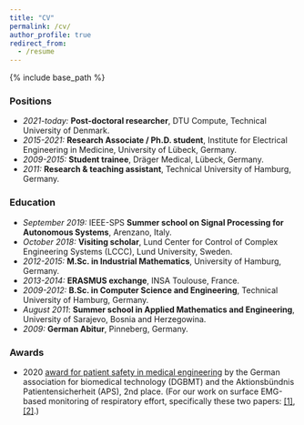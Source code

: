 ```yaml
---
title: "CV"
permalink: /cv/
author_profile: true
redirect_from:
  - /resume
---
```


{% include base_path %}

### Positions
* *2021-today:* **Post-doctoral researcher**, DTU Compute, Technical University of Denmark.
* *2015-2021:* **Research Associate / Ph.D. student**, Institute for Electrical Engineering in Medicine, University of Lübeck, Germany.
* *2009-2015:* **Student trainee**, Dräger Medical, Lübeck, Germany.
* *2011:* **Research & teaching assistant**, Technical University of Hamburg, Germany.

### Education
* *September 2019:* IEEE-SPS **Summer school on Signal Processing for Autonomous Systems**, Arenzano, Italy.
* *October 2018:* **Visiting scholar**, Lund Center for Control of Complex Engineering Systems (LCCC), Lund University, Sweden.
* *2012-2015:* **M.Sc. in Industrial Mathematics**, University of Hamburg, Germany.
* *2013-2014:* **ERASMUS exchange**, INSA Toulouse, France.
* *2009-2012:* **B.Sc. in Computer Science and Engineering**, Technical University of Hamburg, Germany.
* *August 2011*: **Summer school in Applied Mathematics and Engineering**, University of Sarajevo, Bosnia and Herzegowina.
* *2009:* **German Abitur**, Pinneberg, Germany.

### Awards
* 2020 [award for patient safety in medical engineering](https://www.ime.uni-luebeck.de/service/aktuelles/news/article/eike-petersen-receives-award-for-patient-safety-in-medical-engineering.html) by the German association for biomedical technology (DGBMT) and the Aktionsbündnis Patientensicherheit (APS), 2nd place. (For our work on surface EMG-based monitoring of respiratory effort, specifically these two papers: [[1]](https://ieeexplore.ieee.org/document/8988257), [[2]](https://www.sciencedirect.com/science/article/pii/S2405896320309654).)
